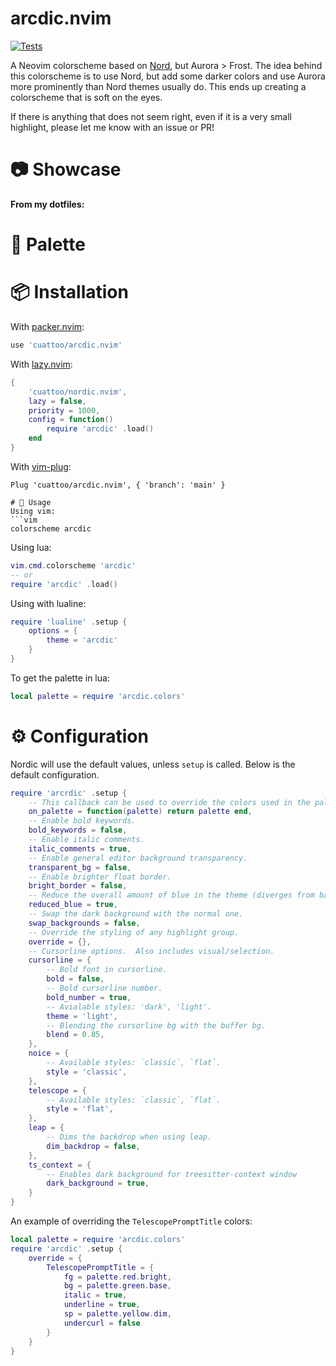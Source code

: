# arcdic.nvim

[![Tests](https://github.com/AlexvZyl/nordic.nvim/workflows/Tests/badge.svg)](https://github.com/AlexvZyl/nordic.nvim/actions?workflow=Tests)

A Neovim colorscheme based on [Nord](https://www.nordtheme.com/), but Aurora > Frost.  The idea behind this colorscheme is to use Nord, but add some darker colors and use Aurora more prominently than Nord themes usually do.  This ends up creating a colorscheme that is soft on the eyes.

If there is anything that does not seem right, even if it is a very small highlight, please let me know with an issue or PR!

# 📷 Showcase


**From my dotfiles:**


# 🎨 Palette



# 📦 Installation

With [packer.nvim](https://github.com/wbthomason/packer.nvim):

```lua
use 'cuattoo/arcdic.nvim'
```

With [lazy.nvim](https://github.com/folke/lazy.nvim):

```lua
{
    'cuattoo/nordic.nvim',
    lazy = false,
    priority = 1000,
    config = function()
        require 'arcdic' .load()
    end
}
```

With [vim-plug](https://github.com/junegunn/vim-plug):

```vim
Plug 'cuattoo/arcdic.nvim', { 'branch': 'main' }

# 🚀 Usage
Using vim:
```vim
colorscheme arcdic
```

Using lua:

```lua
vim.cmd.colorscheme 'arcdic'
-- or
require 'arcdic' .load()
```

Using with lualine:

```lua
require 'lualine' .setup {
    options = {
        theme = 'arcdic'
    }
}
```

To get the palette in lua:

```lua
local palette = require 'arcdic.colors'
```

# ⚙️ Configuration

Nordic will use the default values, unless `setup` is called.  Below is the default configuration.

```lua
require 'arcrdic' .setup {
    -- This callback can be used to override the colors used in the palette.
    on_palette = function(palette) return palette end,
    -- Enable bold keywords.
    bold_keywords = false,
    -- Enable italic comments.
    italic_comments = true,
    -- Enable general editor background transparency.
    transparent_bg = false,
    -- Enable brighter float border.
    bright_border = false,
    -- Reduce the overall amount of blue in the theme (diverges from base Nord).
    reduced_blue = true,
    -- Swap the dark background with the normal one.
    swap_backgrounds = false,
    -- Override the styling of any highlight group.
    override = {},
    -- Cursorline options.  Also includes visual/selection.
    cursorline = {
        -- Bold font in cursorline.
        bold = false,
        -- Bold cursorline number.
        bold_number = true,
        -- Avialable styles: 'dark', 'light'.
        theme = 'light',
        -- Blending the cursorline bg with the buffer bg.
        blend = 0.85,
    },
    noice = {
        -- Available styles: `classic`, `flat`.
        style = 'classic',
    },
    telescope = {
        -- Available styles: `classic`, `flat`.
        style = 'flat',
    },
    leap = {
        -- Dims the backdrop when using leap.
        dim_backdrop = false,
    },
    ts_context = {
        -- Enables dark background for treesitter-context window
        dark_background = true,
    }
}
```

An example of overriding the `TelescopePromptTitle` colors:

```lua
local palette = require 'arcdic.colors'
require 'arcdic' .setup {
    override = {
        TelescopePromptTitle = {
            fg = palette.red.bright,
            bg = palette.green.base,
            italic = true,
            underline = true,
            sp = palette.yellow.dim,
            undercurl = false
        }
    }
}
```
